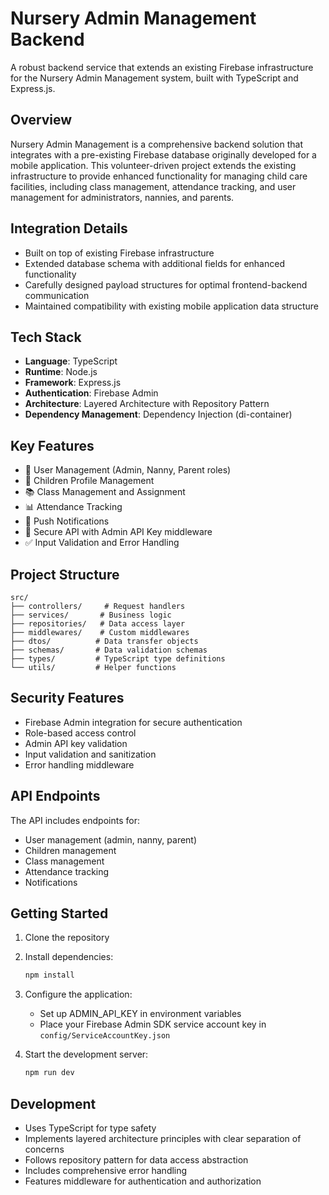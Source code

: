 # Nursery Admin Management Backend

A robust backend service that extends an existing Firebase infrastructure for the Nursery Admin Management system, built with TypeScript and Express.js.

## Overview

Nursery Admin Management is a comprehensive backend solution that integrates with a pre-existing Firebase database originally developed for a mobile application. This volunteer-driven project extends the existing infrastructure to provide enhanced functionality for managing child care facilities, including class management, attendance tracking, and user management for administrators, nannies, and parents.

## Integration Details

- Built on top of existing Firebase infrastructure
- Extended database schema with additional fields for enhanced functionality
- Carefully designed payload structures for optimal frontend-backend communication
- Maintained compatibility with existing mobile application data structure

## Tech Stack

- **Language**: TypeScript
- **Runtime**: Node.js
- **Framework**: Express.js
- **Authentication**: Firebase Admin
- **Architecture**: Layered Architecture with Repository Pattern
- **Dependency Management**: Dependency Injection (di-container)

## Key Features

- 👥 User Management (Admin, Nanny, Parent roles)
- 👶 Children Profile Management
- 📚 Class Management and Assignment
- 📊 Attendance Tracking
- 📱 Push Notifications
- 🔐 Secure API with Admin API Key middleware
- ✅ Input Validation and Error Handling

## Project Structure

```
src/
├── controllers/     # Request handlers
├── services/       # Business logic
├── repositories/   # Data access layer
├── middlewares/    # Custom middlewares
├── dtos/          # Data transfer objects
├── schemas/       # Data validation schemas
├── types/         # TypeScript type definitions
└── utils/         # Helper functions
```

## Security Features

- Firebase Admin integration for secure authentication
- Role-based access control
- Admin API key validation
- Input validation and sanitization
- Error handling middleware

## API Endpoints

The API includes endpoints for:
- User management (admin, nanny, parent)
- Children management
- Class management
- Attendance tracking
- Notifications

## Getting Started

1. Clone the repository
2. Install dependencies:
   ```bash
   npm install
   ```
3. Configure the application:
   - Set up ADMIN_API_KEY in environment variables
   - Place your Firebase Admin SDK service account key in `config/ServiceAccountKey.json`
   
4. Start the development server:
   ```bash
   npm run dev
   ```

## Development

- Uses TypeScript for type safety
- Implements layered architecture principles with clear separation of concerns
- Follows repository pattern for data access abstraction
- Includes comprehensive error handling
- Features middleware for authentication and authorization
